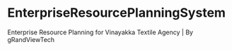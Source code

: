 # EnterpriseResourcePlanningSystem
Enterprise Resource Planning for Vinayakka Textile Agency |  By gRandViewTech 
